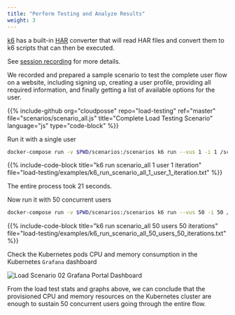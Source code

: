 ```yaml
---
title: "Perform Testing and Analyze Results"
weight: 3
---
```


[k6](https://github.com/loadimpact/k6) has a built-in [HAR](http://www.softwareishard.com/blog/har-12-spec/) converter that will read HAR files and convert them to k6 scripts that can then be executed.

See [session recording](https://docs.k6.io/docs/session-recording-har-support) for more details.

We recorded and prepared a sample scenario to test the complete user flow on a website, including signing up, creating a user profile, providing all required information, and finally getting a list of available options for the user.

{{% include-github org="cloudposse" repo="load-testing" ref="master" file="scenarios/scenario_all.js" title="Complete Load Testing Scenario" language="js" type="code-block" %}}

Run it with a single user

```sh
docker-compose run -v $PWD/scenarios:/scenarios k6 run --vus 1 -i 1 /scenarios/scenario_all.js
```

{{% include-code-block title="k6 run scenario_all 1 user 1 iteration" file="load-testing/examples/k6_run_scenario_all_1_user_1_iteration.txt" %}}

The entire process took 21 seconds.

Now run it with 50 concurrent users

```sh
docker-compose run -v $PWD/scenarios:/scenarios k6 run --vus 50 -i 50 /scenarios/scenario_all.js
```

{{% include-code-block title="k6 run scenario_all 50 users 50 iterations" file="load-testing/examples/k6_run_scenario_all_50_users_50_iterations.txt" %}}

Check the Kubernetes pods CPU and memory consumption in the Kubernetes `Grafana` dashboard

![Load Scenario 02 Grafana Portal Dashboard](/assets/load-testing-portal-grafana-scenario-02.png)

From the load test stats and graphs above, we can conclude that the provisioned CPU and memory resources on the Kubernetes cluster are enough to sustain 50 concurrent users going through the entire flow.

